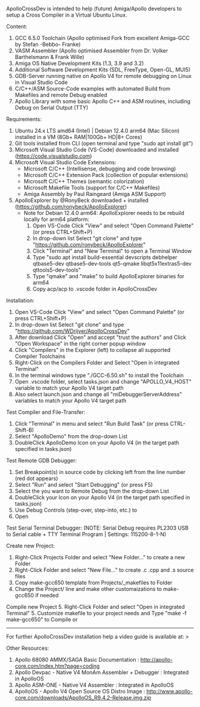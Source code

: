 ApolloCrossDev is intended to help (future) Amiga/Apollo developers to setup a Cross Compiler in a Virtual Ubuntu Linux.

Content:
1. GCC 6.5.0 Toolchain (Apollo optimised Fork from excellent Amiga-GCC by Stefan -Bebbo- Franke)
2. VASM Assembler (Apollo optimised Assembler from Dr. Volker Barthelsmann & Frank Wille) 
3. Amiga OS Native Development Kits (1.3, 3.9 and 3.2)
4. Additional Software Development Kits (SDL, FreeType, Open-GL, MUI5)
5. GDB-Server running native on Apollo V4 for remote debugging on Linux in Visual Studio Code
6. C/C++/ASM Source-Code examples with automated Build from Makefiles and remote Debug enabled
7. Apollo Library with some basic Apollo C++ and ASM routines, including Debug on Serial Output (TTY)

Requirements:
1. Ubuntu 24.x LTS amd64 (Intel) | Debian 12.4.0 arm64 (Mac Silicon) installed in a VM (8Gb+ RAM|100Gb+ HD|8+ Cores) 
2. Git tools installed from CLI (open terminal and type "sudo apt install git")
3. Microsoft Visual Studio Code (VS-Code) downloaded and installed (https://code.visualstudio.com)
4. Microsoft Visual Studio Code Extensions:
   - Microsoft C/C++ (Intellisense, debugging and code browsing)
   - Microsoft C/C++ Extension Pack (collection of popular extensions)
   - Microsoft C/C++ Themes (semantic colorization)
   - Microsoft Makefile Tools (support for C/C++ Makefiles)
   - Amiga Assembly by Paul Raingeard (Amiga ASM Support) 
5. ApolloExplorer by @RonyBeck downloaded + installed (https://github.com/ronybeck/ApolloExplorer)
   - Note for Debian 12.4.0 arm64: ApolloExplorer needs to be rebuild locally for arm64 platform:
      1. Open VS-Code Click "View" and select "Open Command Palette" (or press CTRL+Shift+P)
      2. In drop-down list Select "git clone" and type "https://github.com/ronybeck/ApolloExplorer"
      3. Click "Terminal" and "New Terminal" to open a Terminal Window
      4. Type "sudo apt install build-essential devscripts debhelper qtbase5-dev qtbase5-dev-tools qt5-qmake libqt5x11extras5-dev qttools5-dev-tools"
      5. Type "qmake" and "make" to build ApolloExplorer binaries for arm64
      6. Copy acp/acp to .vscode folder in ApolloCrossDev

Installation:
1. Open VS-Code Click "View" and select "Open Command Palette" (or press CTRL+Shift+P)
2. In drop-down list Select "git clone" and type "https://github.com/WDrijver/ApolloCrossDev"  
3. After download Click "Open" and accept "trust the authors" and Click "Open Workspace" in the right corner popup window
4. Click "Compilers" in the Explorer (left) to collapse all supported Compiler Toolchains
5. Right-Click on the Compilers Folder and Select "Open in integrated Terminal"
6. In the terminal windows type "./GCC-6.50.sh" to install the Toolchain
7. Open .vscode folder, select tasks.json and change "APOLLO_V4_HOST" variable to match your Apollo V4 target path
8. Also select launch.json and change all "miDebuggerServerAddress" variables to match your Apollo V4 target path

Test Compiler and File-Transfer:
1. Click "Terminal" in menu and select "Run Build Task" (or press CTRL-Shift-B)
2. Select "ApolloDemo" from the drop-down List
3. DoubleClick ApolloDemo Icon on your Apollo V4 (in the target path specified in tasks.json)

Test Remote GDB Debugger:
1. Set Breakpoint(s) in <projectname> source code by clicking left from the line number (red dot appears)
2. Select "Run" and select "Start Debugging" (or press F5)
3. Select the <projectname> you want to Remote Debug from the drop-down List
4. DoubleClick your <projectname> Icon on your Apollo V4 (in the target path specified in tasks.json)
5. Use Debug Controls (step-over, step-into, etc.) to 
6. Open 

Test Serial Terminal Debugger:
(NOTE: Serial Debug requires PL2303 USB to Serial cable + TTY Terminal Program | Settings: 115200-8-1-N)


Create new Project:
1. Right-Click Projects Folder and select "New Folder..." to create a new <projectname> Folder
2. Right-Click <projectname> Folder and select "New File..." to create .c .cpp and .s source files
3. Copy make-gcc650 template from Projects/_makefiles to <projectname> Folder
4. Change the Project/<projectname> line and make other customaizations to make-gcc650 if needed

Compile new Project
5. Right-Click <projectname> Folder and select "Open in integrated Terminal"
5. Customize makefile to your project needs and Type "make -f make-gcc650" to Compile or 

--------------------------------------------------------------------------------------------------------------------

For further ApolloCrossDev installation help a video guide is available at: <TODO>>

Other Resources:
1. Apollo 68080 AMMX/SAGA Basic Documentation            : http://apollo-core.com/index.htm?page=coding
2. Apollo Devpac - Native V4 MonAm Assembler + Debugger  : Integrated in ApolloOS
3. Apollo ASM-ONE - Native V4 Assembler                  : Integrated in ApolloOS
4. ApolloOS - Apollo V4 Open Source OS Distro Image      : http://www.apollo-core.com/downloads/ApolloOS_R9.4.2-Release.img.zip
